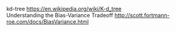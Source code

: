 kd-tree	https://en.wikipedia.org/wiki/K-d_tree           
Understanding the Bias-Variance Tradeoff	http://scott.fortmann-roe.com/docs/BiasVariance.html
